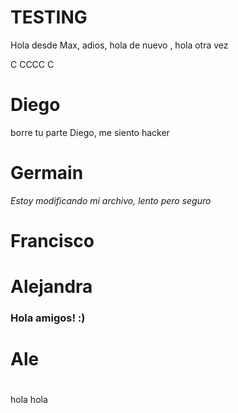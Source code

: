 # TESTING

Hola desde Max, adios, hola de nuevo , hola otra vez

C
CCCC
C






# Diego

borre tu parte Diego, me siento hacker
 

# Germain

*Estoy modificando mi archivo, lento pero seguro* 

# Francisco


# Alejandra
###  Hola amigos! :)


# Ale

#
hola hola
